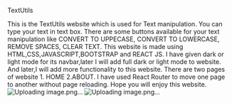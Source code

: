 
TextUtils

This is the TextUtils website which is used for Text manipulation.
You can type your text in text box. 
There are some buttons available for your text manipulation like CONVERT TO UPPECASE, CONVERT TO LOWERCASE, REMOVE SPACES, CLEAR TEXT. 
This website is made using HTML,CSS,JAVASCRIPT,BOOTSTRAP and REACT JS. 
I have given dark or light mode for its navbar,later I will add full dark or light mode to website. 
And later,I will add more functionality to this website. There are two pages of website 1. HOME 2.ABOUT. 
I have used React Router to move one page to another without page reloading. 
Hope you will enjoy this website.
![Uploading image.png…]()
![Uploading image.png…]()

